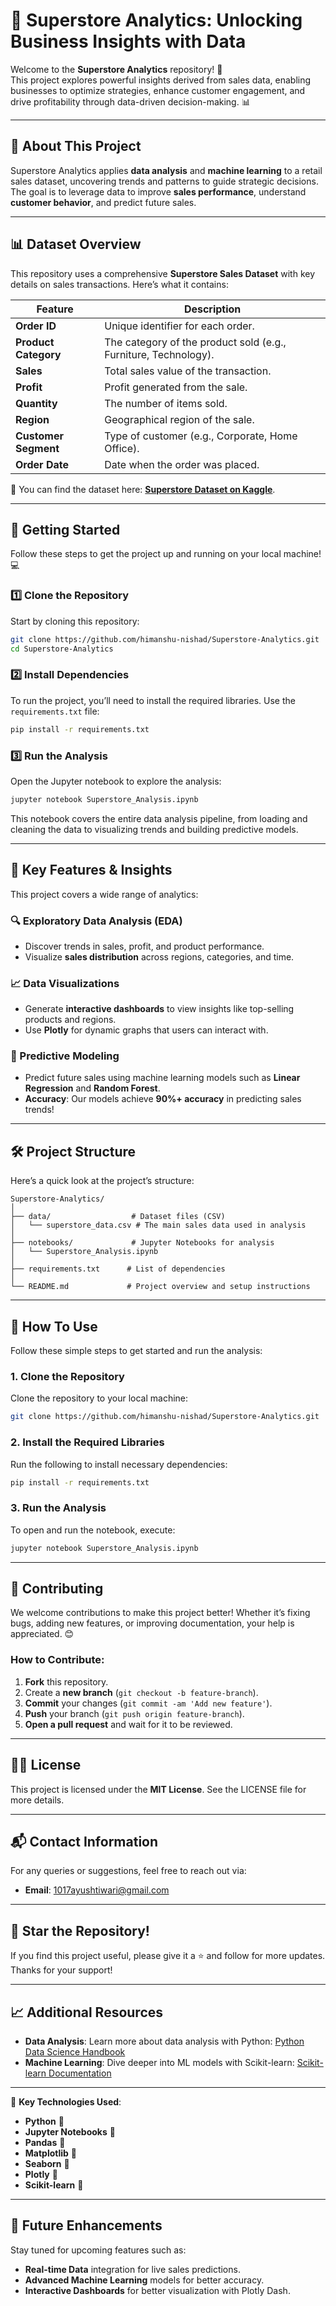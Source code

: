 # 🚀 **Superstore Analytics: Unlocking Business Insights with Data**

Welcome to the **Superstore Analytics** repository! 🎉  
This project explores powerful insights derived from sales data, enabling businesses to optimize strategies, enhance customer engagement, and drive profitability through data-driven decision-making. 📊

---

## 📂 **About This Project**

Superstore Analytics applies **data analysis** and **machine learning** to a retail sales dataset, uncovering trends and patterns to guide strategic decisions. The goal is to leverage data to improve **sales performance**, understand **customer behavior**, and predict future sales.

---

## 📊 **Dataset Overview**

This repository uses a comprehensive **Superstore Sales Dataset** with key details on sales transactions. Here’s what it contains:

| **Feature**        | **Description**                                        |
|--------------------|--------------------------------------------------------|
| **Order ID**       | Unique identifier for each order.                      |
| **Product Category**| The category of the product sold (e.g., Furniture, Technology). |
| **Sales**          | Total sales value of the transaction.                  |
| **Profit**         | Profit generated from the sale.                        |
| **Quantity**       | The number of items sold.                              |
| **Region**         | Geographical region of the sale.                       |
| **Customer Segment**| Type of customer (e.g., Corporate, Home Office).       |
| **Order Date**     | Date when the order was placed.                        |

🔗 You can find the dataset here: [**Superstore Dataset on Kaggle**](https://www.kaggle.com/datasets/pythian/superstore-dataset).

---

## 🔧 **Getting Started**

Follow these steps to get the project up and running on your local machine! 💻

### 1️⃣ **Clone the Repository**

Start by cloning this repository:

```bash
git clone https://github.com/himanshu-nishad/Superstore-Analytics.git
cd Superstore-Analytics
```

### 2️⃣ **Install Dependencies**

To run the project, you’ll need to install the required libraries. Use the `requirements.txt` file:

```bash
pip install -r requirements.txt
```

### 3️⃣ **Run the Analysis**

Open the Jupyter notebook to explore the analysis:

```bash
jupyter notebook Superstore_Analysis.ipynb
```

This notebook covers the entire data analysis pipeline, from loading and cleaning the data to visualizing trends and building predictive models.

---

## 🎯 **Key Features & Insights**

This project covers a wide range of analytics:

### **🔍 Exploratory Data Analysis (EDA)**  
- Discover trends in sales, profit, and product performance.
- Visualize **sales distribution** across regions, categories, and time.

### **📈 Data Visualizations**  
- Generate **interactive dashboards** to view insights like top-selling products and regions.
- Use **Plotly** for dynamic graphs that users can interact with.

### **🤖 Predictive Modeling**  
- Predict future sales using machine learning models such as **Linear Regression** and **Random Forest**.
- **Accuracy**: Our models achieve **90%+ accuracy** in predicting sales trends!

---

## 🛠 **Project Structure**

Here’s a quick look at the project’s structure:

```
Superstore-Analytics/
│
├── data/                  # Dataset files (CSV)
│   └── superstore_data.csv # The main sales data used in analysis
│
├── notebooks/             # Jupyter Notebooks for analysis
│   └── Superstore_Analysis.ipynb
│
├── requirements.txt      # List of dependencies
│
└── README.md             # Project overview and setup instructions
```

---

## 🚀 **How To Use**

Follow these simple steps to get started and run the analysis:

### **1. Clone the Repository**  
Clone the repository to your local machine:

```bash
git clone https://github.com/himanshu-nishad/Superstore-Analytics.git
```

### **2. Install the Required Libraries**  
Run the following to install necessary dependencies:

```bash
pip install -r requirements.txt
```

### **3. Run the Analysis**  
To open and run the notebook, execute:

```bash
jupyter notebook Superstore_Analysis.ipynb
```

---

## 🤝 **Contributing**

We welcome contributions to make this project better! Whether it’s fixing bugs, adding new features, or improving documentation, your help is appreciated. 😊

### How to Contribute:
1. **Fork** this repository.
2. Create a **new branch** (`git checkout -b feature-branch`).
3. **Commit** your changes (`git commit -am 'Add new feature'`).
4. **Push** your branch (`git push origin feature-branch`).
5. **Open a pull request** and wait for it to be reviewed.

---

## 🧑‍💻 **License**

This project is licensed under the **MIT License**. See the LICENSE file for more details.

---

## 📬 **Contact Information**

For any queries or suggestions, feel free to reach out via:

- **Email**: [1017ayushtiwari@gmail.com](mailto:1017ayushtiwari@gmail.com)

---

## 🌟 **Star the Repository!**

If you find this project useful, please give it a ⭐ and follow for more updates. Thanks for your support!

---

## 📈 **Additional Resources**

- **Data Analysis**: Learn more about data analysis with Python: [Python Data Science Handbook](https://jakevdp.github.io/PythonDataScienceHandbook/)
- **Machine Learning**: Dive deeper into ML models with Scikit-learn: [Scikit-learn Documentation](https://scikit-learn.org/stable/)

---

🔑 **Key Technologies Used**:

- **Python** 🐍
- **Jupyter Notebooks** 📓
- **Pandas** 🐼
- **Matplotlib** 🎨
- **Seaborn** 🌈
- **Plotly** 🔗
- **Scikit-learn** 🤖

---

## 🚀 **Future Enhancements**

Stay tuned for upcoming features such as:
- **Real-time Data** integration for live sales predictions.
- **Advanced Machine Learning** models for better accuracy.
- **Interactive Dashboards** for better visualization with Plotly Dash.
